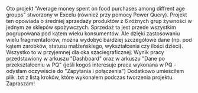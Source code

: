 Oto projekt "Average money spent on food purchases among diffrent age groups" stworzony w Excelu (również przy pomocy Power Query).
Projekt ten opowiada o średniej sprzedaży produktów z 6 różnych grup żywności w jednym ze sklepów spożywczych. Sprzedaż ta jest przede wszystkim pogrupowana pod kątem wieku konsumentów.
Ale dzięki zastosowaniu wielu fragmentatorów, można wydobyć bardziej szczegółowe dane (np. pod kątem zarobków, statusu małżeńskiego, wykształcenia czy ilości dzieci).
Wszystko to w przyjemnej dla oka szaciegraficznej.
Wynik pracy przedstawiony w arkuszu "Dashboard" oraz w arkuszu "Dane po przekształceniu w PQ" (jeśli kogoś interesuje praca wykonana w PQ - odysłam oczywiście do "Zapytania i połączenia")
Dodatkowo umieściłem plik .txt z listą kroków, które wykonałem podczas tworzenia projektu.
Zapraszam!
